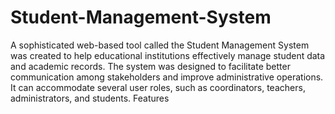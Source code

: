 # Student-Management-System
A sophisticated web-based tool called the Student Management System was created to help educational institutions effectively manage student data and academic records. The system was designed to facilitate better communication among stakeholders and improve administrative operations. It can accommodate several user roles, such as coordinators, teachers, administrators, and students. Features

